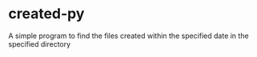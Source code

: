 # created-py
A simple program to find the files created within the specified date in the specified directory
